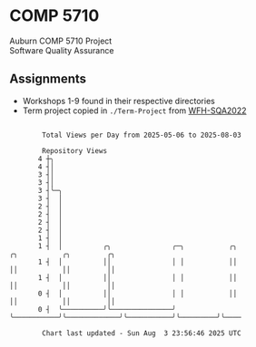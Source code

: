 # COMP 5710
Auburn COMP 5710 Project  
Software Quality Assurance

## Assignments
- Workshops 1-9 found in their respective directories
- Term project copied in `./Term-Project` from [WFH-SQA2022](https://github.com/wumphlett/WFH-SQA2022-AUBURN)

```

        Total Views per Day from 2025-05-06 to 2025-08-03

        Repository Views
       4 ┼╮
       4 ┤│
       3 ┤│
       3 ┤│
       3 ┤╰─╮
       3 ┤  │
       2 ┤  │
       2 ┤  │
       2 ┤  │
       2 ┤  │
       1 ┤  │
       1 ┤  │          ╭╮               ╭─╮           ╭╮             ╭╮           ╭╮         ╭╮
       1 ┤  │          ││               │ │           ││             ││           ││         ││
       1 ┤  │          ││               │ │           ││             ││           ││         ││
       0 ┤  │          ││               │ │           ││             ││           ││         ││
       0 ┤  ╰──────────╯╰───────────────╯ ╰───────────╯╰─────────────╯╰───────────╯╰─────────╯╰────

        Chart last updated - Sun Aug  3 23:56:46 2025 UTC
        
```
